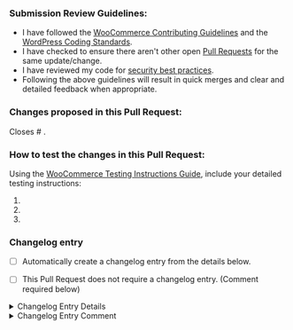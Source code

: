 ### Submission Review Guidelines:

-   I have followed the [WooCommerce Contributing Guidelines](https://github.com/woocommerce/woocommerce/blob/trunk/.github/CONTRIBUTING.md) and the [WordPress Coding Standards](https://make.wordpress.org/core/handbook/best-practices/coding-standards/).
-   I have checked to ensure there aren't other open [Pull Requests](https://github.com/woocommerce/woocommerce/pulls) for the same update/change.
-   I have reviewed my code for [security best practices](https://developer.wordpress.org/apis/security/).
-   Following the above guidelines will result in quick merges and clear and detailed feedback when appropriate.

<!-- You can erase any parts of this template not applicable to your Pull Request. -->

### Changes proposed in this Pull Request:

<!-- If necessary, indicate if this PR is part of a bigger feature. Add a label with the format `focus: name of the feature [team:name of the team]`. -->

<!-- Describe the changes made to this Pull Request and the reason for such changes. -->

Closes # .

<!-- Begin testing instructions -->

### How to test the changes in this Pull Request:

<!-- Include detailed instructions on how these changes can be tested. Review and follow the guide for how to write high-quality testing instructions. -->

Using the [WooCommerce Testing Instructions Guide](https://github.com/woocommerce/woocommerce/wiki/Writing-high-quality-testing-instructions), include your detailed testing instructions:

1.
2.
3.

<!-- End testing instructions -->

### Changelog entry

<!-- You can optionally choose to enter a changelog entry by checking the box below and supplying data. -->
<!-- It will trigger the 'Add changelog to PR' CI job to create and push the entry into the branch. -->

<!-- Due to org permissions, the job might fail for PRs crated from a fork under GitHub organizations. Possible solutions: -->
<!-- * Create entry manually with `pnpm --filter='@woocommerce/plugin-woocommerce' changelog add` and push it into the branch (replace `@woocommerce/plugin-woocommerce` with package name from nearest `package.json` file) -->
<!-- * Create entry from supplied PR data and push it automatically `pnpm utils changefile pr-number-here -o github-org-name-here` -->

-   [ ] Automatically create a changelog entry from the details below.

<!-- If no changelog entry is required for this PR, you can specify that below and provide a comment explaining why. This cannot be used if you selected the option to automatically create a changelog entry above. -->

-   [ ] This Pull Request does not require a changelog entry. (Comment required below)

<details>

<summary>Changelog Entry Details</summary>

#### Significance

<!-- Choose only one -->

-   [ ] Patch
-   [ ] Minor
-   [ ] Major

#### Type

<!-- Choose only one -->

-   [ ] Fix - Fixes an existing bug
-   [ ] Add - Adds functionality
-   [ ] Update - Update existing functionality
-   [ ] Dev - Development related task
-   [ ] Tweak - A minor adjustment to the codebase
-   [ ] Performance - Address performance issues
-   [ ] Enhancement - Improvement to existing functionality

#### Message <!-- Add a changelog message here -->

</details>

<details>

<summary>Changelog Entry Comment</summary>

#### Comment <!-- If your Pull Request doesn't require a changelog entry, a comment explaining why is required instead -->

</details>
